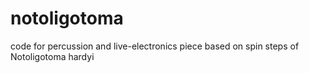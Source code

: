 # notoligotoma
code for percussion and live-electronics piece based on spin steps of Notoligotoma hardyi
